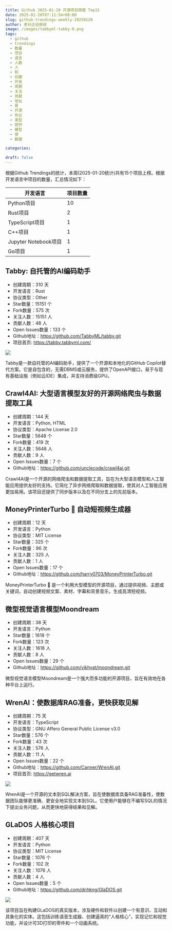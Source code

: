 ```yaml
---
title: Github 2025-01-20 开源项目周报 Top15
date: 2025-01-20T07:11:54+08:00
slug: github-trendings-weekly-20250120
author: 老孙正经胡说
image: /images/tabbyml-tabby-0.png
tags:
  - github
  - trendings
  - 数量
  - 项目
  - 语言
  - 人数
  - 人
  - 和
  - 创建
  - 开发
  - 周期
  - 关注
  - 贡献
  - 地址
  - 是
  - 开源
  - 协议
  - 类型
  - 提供
  - 模型
  - 使
  - 数据

categories:

draft: false
---
```



根据Github Trendings的统计，本周(2025-01-20统计)共有15个项目上榜。根据开发语言中项目的数量，汇总情况如下：

| 开发语言 | 项目数量 |
|  ----  | ----  |
| Python项目 | 10 |
| Rust项目 | 2 |
| TypeScript项目 | 1 |
| C++项目 | 1 |
| Jupyter Notebook项目 | 1 |
| Go项目 | 1 |

## Tabby: 自托管的AI编码助手

* 创建周期：310 天
* 开发语言：Rust
* 协议类型：Other
* Star数量：15151 个
* Fork数量：575 次
* 关注人数：15151 人
* 贡献人数：48 人
* Open Issues数量：133 个
* Github地址：https://github.com/TabbyML/tabby.git
* 项目首页: https://tabby.tabbyml.com/


![](/images/tabbyml-tabby-0.png)

Tabby是一款自托管的AI编码助手，提供了一个开源和本地化的GitHub Copilot替代方案。它是自包含的，无需DBMS或云服务，提供了OpenAPI接口，易于与现有基础设施（例如云IDE）集成，并支持消费级GPU。

## Crawl4AI: 大型语言模型友好的开源网络爬虫与数据提取工具

* 创建周期：144 天
* 开发语言：Python, HTML
* 协议类型：Apache License 2.0
* Star数量：5648 个
* Fork数量：419 次
* 关注人数：5648 人
* 贡献人数：9 人
* Open Issues数量：7 个
* Github地址：https://github.com/unclecode/crawl4ai.git


Crawl4AI是一个开源的网络爬虫和数据提取工具，旨在为大型语言模型和人工智能应用提供友好的支持。它简化了异步网络爬取和数据提取，使其对人工智能应用更加易用。该项目还提供了同步版本以及在不同分支上的先前版本。

## MoneyPrinterTurbo 💸 自动短视频生成器

* 创建周期：12 天
* 开发语言：Python
* 协议类型：MIT License
* Star数量：325 个
* Fork数量：96 次
* 关注人数：325 人
* 贡献人数：1 人
* Open Issues数量：17 个
* Github地址：https://github.com/harry0703/MoneyPrinterTurbo.git


MoneyPrinterTurbo 💸 是一个利用大型模型的开源项目，通过提供视频、主题或关键词，自动创建视频文案、素材、字幕和背景音乐，生成高清短视频。

## 微型视觉语言模型Moondream

* 创建周期：38 天
* 开发语言：Python
* Star数量：1618 个
* Fork数量：123 次
* 关注人数：1618 人
* 贡献人数：8 人
* Open Issues数量：29 个
* Github地址：https://github.com/vikhyat/moondream.git


微型视觉语言模型Moondream是一个强大而多功能的开源项目，旨在有效地在各种平台上运行。

## WrenAI：使数据库RAG准备，更快获取见解

* 创建周期：75 天
* 开发语言：TypeScript
* 协议类型：GNU Affero General Public License v3.0
* Star数量：576 个
* Fork数量：43 次
* 关注人数：576 人
* 贡献人数：11 人
* Open Issues数量：22 个
* Github地址：https://github.com/Canner/WrenAI.git
* 项目首页: https://getwren.ai


![](/images/canner-wrenai-0.png)

WrenAI是一个开源的文本到SQL解决方案，旨在使数据库具备RAG准备性，使数据团队能够更准确、更安全地实现文本到SQL。它使用户能够在不编写SQL的情况下提出业务问题，从而更快地获得结果和见解。

## GLaDOS 人格核心项目

* 创建周期：407 天
* 开发语言：Python
* 协议类型：MIT License
* Star数量：1076 个
* Fork数量：102 次
* 关注人数：1076 人
* 贡献人数：4 人
* Open Issues数量：5 个
* Github地址：https://github.com/dnhkng/GlaDOS.git


![](/images/dnhkng-glados-0.png)

该项目旨在构建GLaDOS的真实版本，涉及硬件和软件以创建一个有意识、互动和具象化的实体。这包括训练语音生成器、创建逼真的“人格核心”，实现记忆和视觉功能，并设计可3D打印的零件和一个动画系统。


